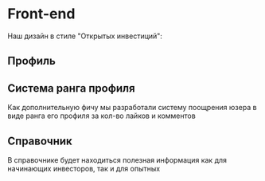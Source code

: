 # Front-end

Наш дизайн в стиле "Открытых инвестиций":

## Профиль

## Система ранга профиля

Как дополнительную фичу мы разработали систему поощрения юзера
в виде ранга его профиля за кол-во лайков и комментов 

## Справочник

В справочнике будет находиться полезная информация как для начинающих инвесторов,
так и для опытных
